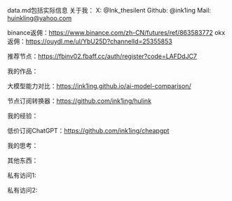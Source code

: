 data.md包括实际信息
关于我：
X: @Ink_thesilent
Github: @ink1ing
Mail: huinkling@yahoo.com

binance返佣：https://www.binance.com/zh-CN/futures/ref/863583772
okx返佣：https://ouydl.me/ul/YbU25D?channelId=25355853

推荐节点：https://fbinv02.fbaff.cc/auth/register?code=LAFDdJC7

我的作品：

大模型能力对比：https://ink1ing.github.io/ai-model-comparison/

节点订阅转换器：https://github.com/ink1ing/hulink


我的经验：

低价订阅ChatGPT：https://github.com/ink1ing/cheapgpt

我的思考：


其他东西：


私有访问1:


私有访问2:

